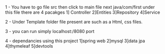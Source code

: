 1 - You have to go file src then click to main file next java/com/first under this file there are 4 pacakges
       1] Controller 2]Entities 3]Repository 4]Service
       
2 - Under Template folder file present are such as a Html, css files.

3 - you can run simply localhost:/8080 port

4 - dependancies using this project 1]spring web 2]mysql 3]data jpa 4]thymeleaf 5]devtools
